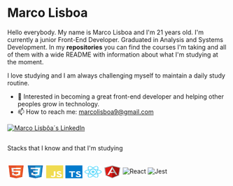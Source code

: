 # Marco Lisboa

Hello everybody. My name is Marco Lisboa and I'm 21 years old. I'm currently a junior Front-End Developer. Graduated in Analysis and Systems Development. In my **repositories** you can find the courses I'm taking and all of them with a wide README with information about what I'm studying at the moment. 

I love studying and I am always challenging myself to maintain a daily study routine. 

- :purple_heart: Interested in becoming a great front-end developer and helping other peoples grow in technology.
- 📫 How to reach me: marcolisboa9@gmail.com

<a href="https://www.linkedin.com/in/marco-lisbôa/">
  <img alt="Marco Lisbôa´s LinkedIn" width="100em" src="https://img.shields.io/badge/LinkedIn-0077B5?style=for-the-badge&logo=linkedin&logoColor=white" />
</a>
<br/>


##

Stacks that I know and that I'm studying
<div>
  <div style="display: inline_block"><br>
  <img align="center" alt="marcolisboa" height="30" width="40" src="https://raw.githubusercontent.com/devicons/devicon/master/icons/html5/html5-original.svg">
  <img align="center" alt="marcolisboa" height="30" width="40" src="https://raw.githubusercontent.com/devicons/devicon/master/icons/css3/css3-original.svg">
  <img align="center" alt="marcolisboa" height="30" width="40" src="https://raw.githubusercontent.com/devicons/devicon/master/icons/javascript/javascript-plain.svg">
  <img align="center" alt="marcolisboa" height="30" width="40" src="https://raw.githubusercontent.com/devicons/devicon/master/icons/typescript/typescript-plain.svg"> 
  <img align="center" alt="marcolisboa" height="30" width="40" src="https://raw.githubusercontent.com/devicons/devicon/master/icons/react/react-original.svg">
  <img align="center" alt="marcolisboa" height="30" width="40" src="https://raw.githubusercontent.com/devicons/devicon/master/icons/angularjs/angularjs-original.svg">
  <img src="https://img.shields.io/badge/React-20232A?style=for-the-badge&logo=react&logoColor=61DAFB" alt="React"/>  
  <img src="https://img.shields.io/badge/Jest-323330?style=for-the-badge&logo=Jest&logoColor=white" alt="Jest"/>  
  </div>



